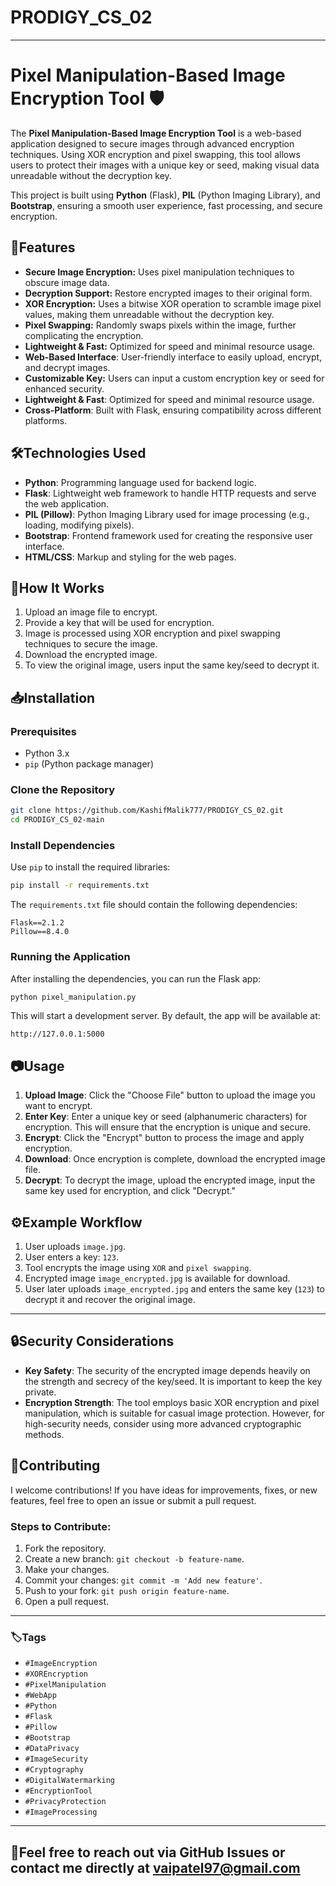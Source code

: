 # PRODIGY_CS_02
---

# Pixel Manipulation-Based Image Encryption Tool 🛡️

The **Pixel Manipulation-Based Image Encryption Tool** is a web-based application designed to secure images through advanced encryption techniques. Using XOR encryption and pixel swapping, this tool allows users to protect their images with a unique key or seed, making visual data unreadable without the decryption key.

This project is built using **Python** (Flask), **PIL** (Python Imaging Library), and **Bootstrap**, ensuring a smooth user experience, fast processing, and secure encryption.

## 🚀Features 

- **Secure Image Encryption:** Uses pixel manipulation techniques to obscure image data.
- **Decryption Support:** Restore encrypted images to their original form.
- **XOR Encryption:** Uses a bitwise XOR operation to scramble image pixel values, making them unreadable without the decryption key.
- **Pixel Swapping:** Randomly swaps pixels within the image, further complicating the encryption.
- **Lightweight & Fast:**  Optimized for speed and minimal resource usage.
- **Web-Based Interface**: User-friendly interface to easily upload, encrypt, and decrypt images.
- **Customizable Key:** Users can input a custom encryption key or seed for enhanced security.
- **Lightweight & Fast**: Optimized for speed and minimal resource usage.
- **Cross-Platform**: Built with Flask, ensuring compatibility across different platforms.
  


## 🛠️Technologies Used 

- **Python**: Programming language used for backend logic.
- **Flask**: Lightweight web framework to handle HTTP requests and serve the web application.
- **PIL (Pillow)**: Python Imaging Library used for image processing (e.g., loading, modifying pixels).
- **Bootstrap**: Frontend framework used for creating the responsive user interface.
- **HTML/CSS**: Markup and styling for the web pages.

## 🔐How It Works 

1. Upload an image file to encrypt.
2. Provide a key that will be used for encryption.
3. Image is processed using XOR encryption and pixel swapping techniques to secure the image.
4. Download the encrypted image.
5. To view the original image, users input the same key/seed to decrypt it.

## 📥Installation 

### Prerequisites

- Python 3.x
- `pip` (Python package manager)

### Clone the Repository

```bash
git clone https://github.com/KashifMalik777/PRODIGY_CS_02.git
cd PRODIGY_CS_02-main
```

### Install Dependencies

Use `pip` to install the required libraries:

```bash
pip install -r requirements.txt
```

The `requirements.txt` file should contain the following dependencies:

```
Flask==2.1.2
Pillow==8.4.0
```

### Running the Application

After installing the dependencies, you can run the Flask app:

```bash
python pixel_manipulation.py
```

This will start a development server. By default, the app will be available at:

```
http://127.0.0.1:5000
```

## 📷Usage 

1. **Upload Image**: Click the "Choose File" button to upload the image you want to encrypt.
2. **Enter Key**: Enter a unique key or seed (alphanumeric characters) for encryption. This will ensure that the encryption is unique and secure.
3. **Encrypt**: Click the "Encrypt" button to process the image and apply encryption.
4. **Download**: Once encryption is complete, download the encrypted image file.
5. **Decrypt**: To decrypt the image, upload the encrypted image, input the same key used for encryption, and click "Decrypt."

## ⚙️Example Workflow 

1. User uploads `image.jpg`.
2. User enters a key: `123`.
3. Tool encrypts the image using `XOR` and `pixel swapping`.
4. Encrypted image `image_encrypted.jpg` is available for download.
5. User later uploads `image_encrypted.jpg` and enters the same key (`123`) to decrypt it and recover the original image.

---


## 🔒Security Considerations 

- **Key Safety**: The security of the encrypted image depends heavily on the strength and secrecy of the key/seed. It is important to keep the key private.
- **Encryption Strength**: The tool employs basic XOR encryption and pixel manipulation, which is suitable for casual image protection. However, for high-security needs, consider using more advanced cryptographic methods.

## 🤝Contributing 

I welcome contributions! If you have ideas for improvements, fixes, or new features, feel free to open an issue or submit a pull request.

### Steps to Contribute:

1. Fork the repository.
2. Create a new branch: `git checkout -b feature-name`.
3. Make your changes.
4. Commit your changes: `git commit -m 'Add new feature'`.
5. Push to your fork: `git push origin feature-name`.
6. Open a pull request.

---

### 🏷️Tags 
- `#ImageEncryption`
- `#XOREncryption`
- `#PixelManipulation`
- `#WebApp`
- `#Python`
- `#Flask`
- `#Pillow`
- `#Bootstrap`
- `#DataPrivacy`
- `#ImageSecurity`
- `#Cryptography`
- `#DigitalWatermarking`
- `#EncryptionTool`
- `#PrivacyProtection`
- `#ImageProcessing`

---

## 💬Feel free to reach out via GitHub Issues or contact me directly at vaipatel97@gmail.com 
